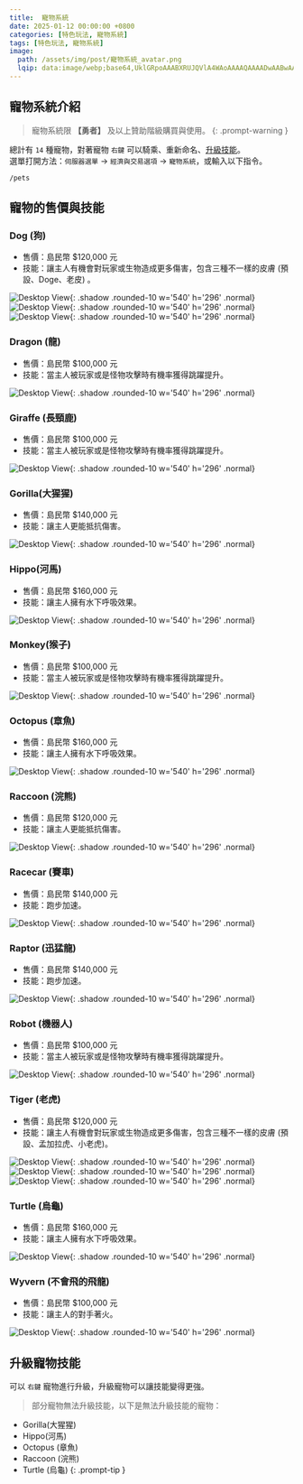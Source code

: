 ```yaml
---
title:  寵物系統
date: 2025-01-12 00:00:00 +0800
categories: [特色玩法, 寵物系統]
tags: [特色玩法, 寵物系統]
image:
  path: /assets/img/post/寵物系統_avatar.png
  lqip: data:image/webp;base64,UklGRpoAAABXRUJQVlA4WAoAAAAQAAAADwAABwAAQUxQSDIAAAARL0AmbZurmr57yyIiqE8oiG0bejIYEQTgqiDA9vqnsUSI6H+oAERp2HZ65qP/VIAWAFZQOCBCAAAA8AEAnQEqEAAIAAVAfCWkAALp8sF8rgRgAP7o9FDvMCkMde9PK7euH5M1m6VWoDXf2FkP3BqV0ZYbO6NA/VFIAAAA
---
```


## 寵物系統介紹
> 寵物系統限 **【勇者】** 及以上贊助階級購買與使用。
{: .prompt-warning }

總計有 `14` 種寵物，對著寵物 `右鍵` 可以騎乘、重新命名、[升級技能](/posts/特色玩法_寵物系統/#升級寵物技能)。  
選單打開方法：`伺服器選單` → `經濟與交易選項` → `寵物系統`，或輸入以下指令。
```text
/pets
```
## 寵物的售價與技能
### Dog (狗)
- 售價：島民幣 $120,000 元
- 技能：讓主人有機會對玩家或生物造成更多傷害，包含三種不一樣的皮膚 (預設、Doge、老皮) 。

![Desktop View](/assets/img/post/寵物系統_002.png){: .shadow .rounded-10 w='540' h='296' .normal}
![Desktop View](/assets/img/post/寵物系統_003.png){: .shadow .rounded-10 w='540' h='296' .normal}
![Desktop View](/assets/img/post/寵物系統_004.png){: .shadow .rounded-10 w='540' h='296' .normal}

### Dragon (龍)
- 售價：島民幣 $100,000 元
- 技能：當主人被玩家或是怪物攻擊時有機率獲得跳躍提升。

![Desktop View](/assets/img/post/寵物系統_005.png){: .shadow .rounded-10 w='540' h='296' .normal}

### Giraffe (長頸鹿)
- 售價：島民幣 $100,000 元
- 技能：當主人被玩家或是怪物攻擊時有機率獲得跳躍提升。

![Desktop View](/assets/img/post/寵物系統_006.png){: .shadow .rounded-10 w='540' h='296' .normal}

### Gorilla(大猩猩)
- 售價：島民幣 $140,000 元
- 技能：讓主人更能抵抗傷害。

![Desktop View](/assets/img/post/寵物系統_007.png){: .shadow .rounded-10 w='540' h='296' .normal}

### Hippo(河馬)
- 售價：島民幣 $160,000 元 
- 技能：讓主人擁有水下呼吸效果。

![Desktop View](/assets/img/post/寵物系統_008.png){: .shadow .rounded-10 w='540' h='296' .normal}

### Monkey(猴子)
- 售價：島民幣 $100,000 元 
- 技能：當主人被玩家或是怪物攻擊時有機率獲得跳躍提升。

![Desktop View](/assets/img/post/寵物系統_009.png){: .shadow .rounded-10 w='540' h='296' .normal}

### Octopus (章魚)
- 售價：島民幣 $160,000 元
- 技能：讓主人擁有水下呼吸效果。

![Desktop View](/assets/img/post/寵物系統_010.png){: .shadow .rounded-10 w='540' h='296' .normal}

### Raccoon (浣熊)
- 售價：島民幣 $120,000 元
- 技能：讓主人更能抵抗傷害。

![Desktop View](/assets/img/post/寵物系統_011.png){: .shadow .rounded-10 w='540' h='296' .normal}

### Racecar (賽車)
- 售價：島民幣 $140,000 元
- 技能：跑步加速。
 
![Desktop View](/assets/img/post/寵物系統_012.png){: .shadow .rounded-10 w='540' h='296' .normal}

### Raptor (迅猛龍)
- 售價：島民幣 $140,000 元
- 技能：跑步加速。

![Desktop View](/assets/img/post/寵物系統_013.png){: .shadow .rounded-10 w='540' h='296' .normal}

### Robot (機器人)
- 售價：島民幣 $100,000 元
- 技能：當主人被玩家或是怪物攻擊時有機率獲得跳躍提升。

![Desktop View](/assets/img/post/寵物系統_014.png){: .shadow .rounded-10 w='540' h='296' .normal}

### Tiger (老虎)
- 售價：島民幣 $120,000 元
- 技能：讓主人有機會對玩家或生物造成更多傷害，包含三種不一樣的皮膚 (預設、孟加拉虎、小老虎)。

![Desktop View](/assets/img/post/寵物系統_015.png){: .shadow .rounded-10 w='540' h='296' .normal}
![Desktop View](/assets/img/post/寵物系統_016.png){: .shadow .rounded-10 w='540' h='296' .normal}
![Desktop View](/assets/img/post/寵物系統_017.png){: .shadow .rounded-10 w='540' h='296' .normal}

### Turtle (烏龜) 
- 售價：島民幣 $160,000 元
- 技能：讓主人擁有水下呼吸效果。

![Desktop View](/assets/img/post/寵物系統_018.png){: .shadow .rounded-10 w='540' h='296' .normal}

### Wyvern (不會飛的飛龍) 
- 售價：島民幣 $100,000 元
- 技能：讓主人的對手著火。

![Desktop View](/assets/img/post/寵物系統_019.png){: .shadow .rounded-10 w='540' h='296' .normal}

## 升級寵物技能
可以 `右鍵` 寵物進行升級，升級寵物可以讓技能變得更強。
> 部分寵物無法升級技能，以下是無法升級技能的寵物：
  - Gorilla(大猩猩)
  - Hippo(河馬)
  - Octopus (章魚)
  - Raccoon (浣熊)
  - Turtle (烏龜)
{: .prompt-tip }